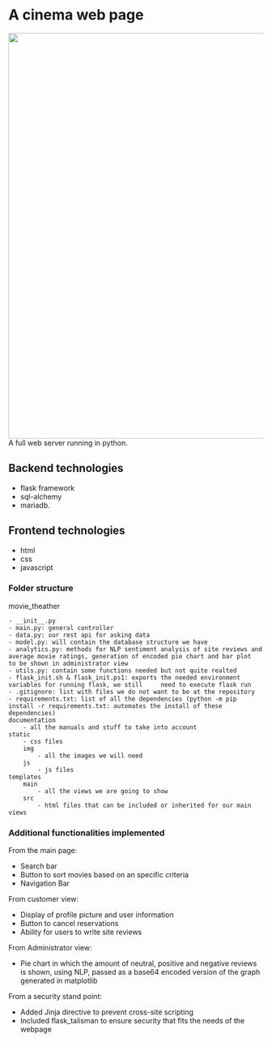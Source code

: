 # A cinema web page


<img width="800" src="https://github-readme-stats.vercel.app/api/pin/?username=chriss1245&repo=movie_theather&theme=vue-dark" align="center"/>
A full web server running in python.

## Backend technologies
 - flask framework
 - sql-alchemy
 - mariadb.

## Frontend technologies
 - html
 - css
 - javascript
 
### Folder structure

movie_theather

    - __init__.py
    - main.py: general controller
    - data.py: our rest api for asking data 
    - model.py: will contain the database structure we have
    - analytics.py: methods for NLP sentiment analysis of site reviews and average movie ratings, generation of encoded pie chart and bar plot
    to be shown in administrator view
    - utils.py: contain some functions needed but not quite realted
    - flask_init.sh & flask_init.ps1: exports the needed environment variables for running flask, we still     need to execute flask run
    - .gitignore: list with files we do not want to be at the repository
    - requirements.txt: list of all the dependencies (python -m pip install -r requirements.txt: automates the install of these dependencies)
    documentation
        - all the manuals and stuff to take into account
    static
        - css files
        img
            - all the images we will need
        js
            - js files
    templates
        main
            - all the views we are going to show
        src
            - html files that can be included or inherited for our main views


### Additional functionalities implemented
From the main page:
 - Search bar
 - Button to sort movies based on an specific criteria
 - Navigation Bar

From customer view:
 - Display of profile picture and user information
 - Button to cancel reservations 
 - Ability for users to write site reviews

From Administrator view:
 - Pie chart in which the amount of neutral, positive and negative reviews is shown, using NLP, passed as a base64 encoded version of the graph generated in matplotlib

From a security stand point:
 - Added Jinja directive to prevent cross-site scripting
 - Included flask_talisman to ensure security that fits the needs of the webpage

   
